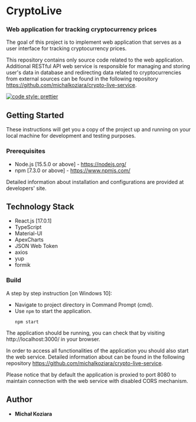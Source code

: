 # CryptoLive

### Web application for tracking cryptocurrency prices

The goal of this project is to implement web application that serves as a user interface for tracking cryptocurrency prices.

This repository contains only source code related to the web application. 
Additional RESTful API web service is responsible for managing and storing user's data in database 
and redirecting data related to cryptocurrencies from external sources 
can be found in the following repository https://github.com/michalkoziara/crypto-live-service.

[![code style: prettier](https://img.shields.io/badge/code_style-prettier-ff69b4.svg?style=flat-square)](https://github.com/prettier/prettier)

## Getting Started

These instructions will get you a copy of the project up and running on 
your local machine for development and testing purposes.

### Prerequisites

* Node.js [15.5.0 or above] - https://nodejs.org/
* npm [7.3.0 or above] - https://www.npmjs.com/

Detailed information about installation and configurations are provided at developers' site.

## Technology Stack

* React.js [17.0.1]
* TypeScript
* Material-UI
* ApexCharts
* JSON Web Token
* axios
* yup
* formik

### Build 

A step by step instruction [on Windows 10]:
* Navigate to project directory in Command Prompt (cmd).
* Use ``npm`` to start the application.
  ```
  npm start
  ```

The application should be running, you can check that by visiting http://localhost:3000/ in your browser.

In order to access all functionalities of the application you should also start the web service.
Detailed information about can be found in the following repository https://github.com/michalkoziara/crypto-live-service.

Please notice that by default the application is proxied to port 8080 to maintain connection with the web service with disabled CORS mechanism.

## Author

* **Michał Koziara** 
